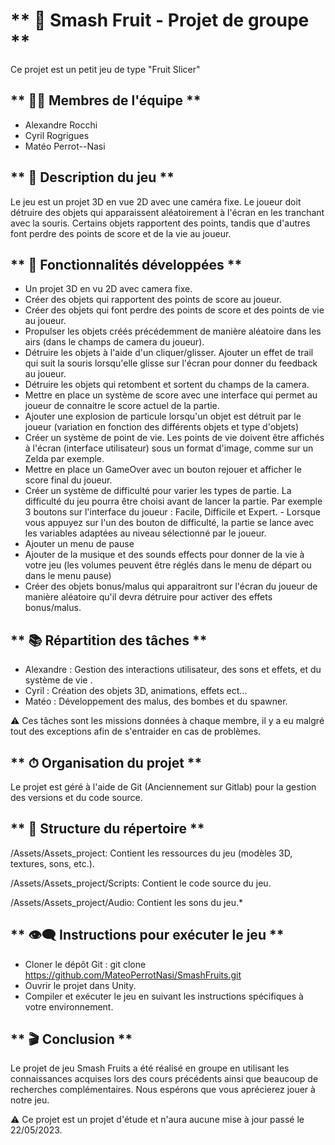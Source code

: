 # ** 🍉 Smash Fruit - Projet de groupe **

Ce projet est un petit jeu de type "Fruit Slicer"

## ** 👨‍💻 Membres de l'équipe **

- Alexandre Rocchi  
- Cyril Rogrigues
- Matéo Perrot--Nasi

## ** 📝 Description du jeu **

Le jeu est un projet 3D en vue 2D avec une caméra fixe. Le joueur doit détruire des objets qui apparaissent aléatoirement à l'écran en les tranchant avec la souris. Certains objets rapportent des points, tandis que d'autres font perdre des points de score et de la vie au joueur.

 ## ** 🔨 Fonctionnalités développées **

- Un projet 3D en vu 2D avec camera fixe.
- Créer des objets qui rapportent des points de score au joueur.
- Créer des objets qui font perdre des points de score et des points de vie au joueur.
- Propulser les objets créés précédemment de manière aléatoire dans les airs (dans le champs de camera du joueur).
- Détruire les objets à l'aide d'un cliquer/glisser. Ajouter un effet de trail qui suit la souris lorsqu'elle glisse sur l'écran pour donner du feedback au joueur.
- Détruire les objets qui retombent et sortent du champs de la camera.
- Mettre en place un système de score avec une interface qui permet au joueur de connaitre le score actuel de la partie.
- Ajouter une explosion de particule lorsqu'un objet est détruit par le joueur (variation en fonction des différents objets et type d'objets)
- Créer un système de point de vie. Les points de vie doivent être affichés à l'écran (interface utilisateur) sous un format d'image, comme sur un Zelda par exemple.
- Mettre en place un GameOver avec un bouton rejouer et afficher le score final du joueur.
- Créer un système de difficulté pour varier les types de partie. La difficulté du jeu pourra être choisi avant de lancer la partie. Par exemple 3 boutons sur l'interface du joueur : Facile, Difficile et Expert. - Lorsque vous appuyez sur l'un des bouton de difficulté, la partie se lance avec les variables adaptées au niveau sélectionné par le joueur.
- Ajouter un menu de pause
- Ajouter de la musique et des sounds effects pour donner de la vie à votre jeu (les volumes peuvent être réglés dans le menu de départ ou dans le menu pause) 
- Créer des objets bonus/malus qui apparaitront sur l'écran du joueur de manière aléatoire qu'il devra détruire pour activer des effets bonus/malus. 

## ** 📚 Répartition des tâches **

* Alexandre : Gestion des interactions utilisateur, des sons et effets, et du système de vie .
* Cyril : Création des objets 3D, animations, effets ect...
* Matéo : Développement des malus, des bombes et du spawner.

⚠ Ces tâches sont les missions données à chaque membre, il y a eu malgré tout des exceptions afin de s'entraider en cas de problèmes.

## ** ⏱ Organisation du projet **

Le projet est géré à l'aide de Git (Anciennement sur Gitlab) pour la gestion des versions et du code source. 

## ** 📁 Structure du répertoire **

/Assets/Assets_project: Contient les ressources du jeu (modèles 3D, textures, sons, etc.).

/Assets/Assets_project/Scripts: Contient le code source du jeu.

/Assets/Assets_project/Audio: Contient les sons du jeu.*

## ** 👁‍🗨 Instructions pour exécuter le jeu **

- Cloner le dépôt Git : git clone https://github.com/MateoPerrotNasi/SmashFruits.git
- Ouvrir le projet dans Unity.
- Compiler et exécuter le jeu en suivant les instructions spécifiques à votre environnement.

## ** 🎬 Conclusion **

Le projet de jeu Smash Fruits a été réalisé en groupe en utilisant les connaissances acquises lors des cours précédents ainsi que beaucoup de recherches complémentaires.
Nous espérons que vous aprécierez jouer à notre jeu. 

⚠ Ce projet est un projet d'étude et n'aura aucune mise à jour passé le 22/05/2023.
